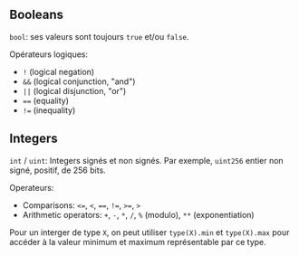 ## Booleans

`bool`: ses valeurs sont toujours `true` et/ou `false`.

Opérateurs logiques:

- `!` (logical negation)
- `&&` (logical conjunction, "and")
- `||` (logical disjunction, "or")
- `==` (equality)
- `!=` (inequality)

## Integers

`int` / `uint`: Integers signés et non signés. Par exemple, `uint256` entier non signé, positif, de 256 bits.

Operateurs:

- Comparisons: `<=`, `<`, `==`, `!=`, `>=`, `>`
- Arithmetic operators: `+`, `-`, `*`, `/`, `%` (modulo), `**` (exponentiation)

Pour un interger de type `X`, on peut utiliser `type(X).min` et `type(X).max` pour accéder à la valeur minimum et maximum représentable par ce type.
